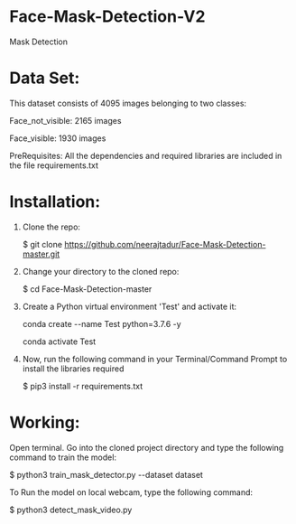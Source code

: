 # Face-Mask-Detection-V2
 Mask Detection
 
 # Data Set: 
  This dataset consists of 4095 images belonging to two classes:

  Face_not_visible: 2165 images
  
  Face_visible: 1930 images

PreRequisites:
   All the dependencies and required libraries are included in the file requirements.txt

# Installation:

1. Clone the repo:

   $ git clone https://github.com/neerajtadur/Face-Mask-Detection-master.git

2. Change your directory to the cloned repo:

   $ cd Face-Mask-Detection-master

3. Create a Python virtual environment 'Test' and activate it:

   conda create --name Test python=3.7.6 -y

   conda activate Test

4. Now, run the following command in your Terminal/Command Prompt to install the libraries required

   $ pip3 install -r requirements.txt


# Working:

Open terminal. Go into the cloned project directory and type the following command to train the model:

   $ python3 train_mask_detector.py --dataset dataset

To Run the model on local webcam, type the following command:

   $ python3 detect_mask_video.py 




